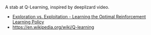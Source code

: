 A stab at Q-Learning, inspired by deeplizard video.

* [Exploration vs. Exploitation - Learning the Optimal Reinforcement Learning Policy](https://www.youtube.com/watch?v=mo96Nqlo1L8)
* https://en.wikipedia.org/wiki/Q-learning
